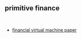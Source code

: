 ## primitive finance

<br>

* [financial virtual machine paper](https://www.primitive.xyz/papers/yellow.pdf)
